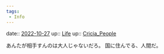 ```yaml
---
tags:
 - Info
---
```


date:: [2022-10-27](Daily_Note/2022-10-27.md)
up:: [Life](../Bar/Novel/Chaos/Life.md)
up:: [Cricia_People](../Bar/Novel/Nacaria/Cricia_People.md)

あんたが相手すんのは大人じゃないだろ。
国に住んでる、人間だ。